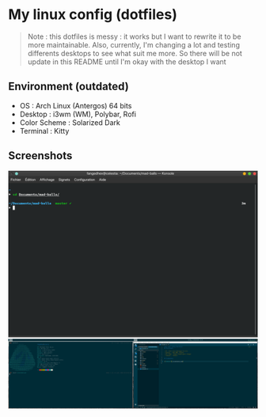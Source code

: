 # My linux config (dotfiles)

> Note : this dotfiles is messy : it works but I want to rewrite it to be more maintainable.
> Also, currently, I'm changing a lot and testing differents desktops to see what suit me more. So there will be not update in this README until I'm okay with the desktop I want

## Environment (outdated)

- OS : Arch Linux (Antergos) 64 bits
- Desktop : i3wm (WM), Polybar, Rofi
- Color Scheme : Solarized Dark
- Terminal : Kitty

## Screenshots

![Terminal](./screenshots/terminal.png)
![Desktop](./screenshot.png)
